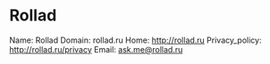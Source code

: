 
# Rollad

Name: Rollad
Domain: rollad.ru
Home: http://rollad.ru
Privacy_policy: http://rollad.ru/privacy
Email: ask.me@rollad.ru
